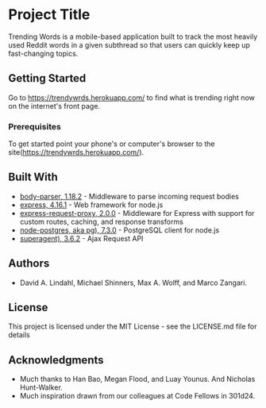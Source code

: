 # Project Title

Trending Words is a mobile-based application built to track the most heavily used Reddit words in a given subthread so that users can quickly keep up fast-changing topics.

## Getting Started

Go to https://trendywrds.herokuapp.com/ to find what is trending right now on the internet's front page.

### Prerequisites

To get started point your phone's or computer's browser to the site(https://trendywrds.herokuapp.com/).

## Built With

* [body-parser, 1.18.2](https://github.com/expressjs/body-parser) - Middleware to parse incoming request bodies
* [express, 4.16.1](http://expressjs.com/) - Web framework for node.js
* [express-request-proxy, 2.0.0](https://github.com/4front/express-request-proxy) - Middleware for Express with support for custom routes, caching, and response transforms
* [node-postgres, aka pg), 7.3.0](https://node-postgres.com/) - PostgreSQL client for node.js
* [superagent), 3.6.2](https://github.com/visionmedia/superagent) - Ajax Request API

## Authors

* David A. Lindahl, Michael Shinners, Max A. Wolff, and Marco Zangari.

## License

This project is licensed under the MIT License - see the LICENSE.md file for details

## Acknowledgments

* Much thanks to Han Bao, Megan Flood, and Luay Younus. And Nicholas Hunt-Walker.
* Much inspiration drawn from our colleagues at Code Fellows in 301d24.
